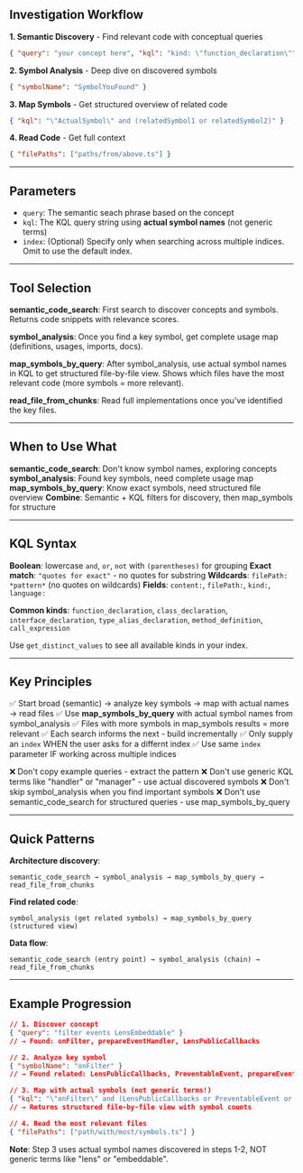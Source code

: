 ## Investigation Workflow

**1. Semantic Discovery** - Find relevant code with conceptual queries
```json
{ "query": "your concept here", "kql": "kind: \"function_declaration\"", "size": 25 }
```

**2. Symbol Analysis** - Deep dive on discovered symbols
```json
{ "symbolName": "SymbolYouFound" }
```

**3. Map Symbols** - Get structured overview of related code
```json
{ "kql": "\"ActualSymbol\" and (relatedSymbol1 or relatedSymbol2)" }
```

**4. Read Code** - Get full context
```json
{ "filePaths": ["paths/from/above.ts"] }
```

---

## Parameters
- `query`: The semantic seach phrase based on the concept
- `kql`: The KQL query string using **actual symbol names** (not generic terms)
- `index`: (Optional) Specify only when searching across multiple indices. Omit to use the default index.

---

## Tool Selection

**semantic_code_search**: First search to discover concepts and symbols. Returns code snippets with relevance scores.

**symbol_analysis**: Once you find a key symbol, get complete usage map (definitions, usages, imports, docs).

**map_symbols_by_query**: After symbol_analysis, use actual symbol names in KQL to get structured file-by-file view. Shows which files have the most relevant code (more symbols = more relevant).

**read_file_from_chunks**: Read full implementations once you've identified the key files.

---

## When to Use What

**semantic_code_search**: Don't know symbol names, exploring concepts
**symbol_analysis**: Found key symbols, need complete usage map
**map_symbols_by_query**: Know exact symbols, need structured file overview
**Combine**: Semantic + KQL filters for discovery, then map_symbols for structure

---

## KQL Syntax

**Boolean**: lowercase `and`, `or`, `not` with `(parentheses)` for grouping
**Exact match**: `"quotes for exact"` - no quotes for substring
**Wildcards**: `filePath: *pattern*` (no quotes on wildcards)
**Fields**: `content:`, `filePath:`, `kind:`, `language:`

**Common kinds**: `function_declaration`, `class_declaration`, `interface_declaration`, `type_alias_declaration`, `method_definition`, `call_expression`

Use `get_distinct_values` to see all available kinds in your index.

---

## Key Principles

✅ Start broad (semantic) → analyze key symbols → map with actual names → read files
✅ Use **map_symbols_by_query** with actual symbol names from symbol_analysis
✅ Files with more symbols in map_symbols results = more relevant
✅ Each search informs the next - build incrementally
✅ Only supply an `index` WHEN the user asks for a differnt index
✅ Use same `index` parameter IF working across multiple indices

❌ Don't copy example queries - extract the pattern
❌ Don't use generic KQL terms like "handler" or "manager" - use actual discovered symbols
❌ Don't skip symbol_analysis when you find important symbols
❌ Don't use semantic_code_search for structured queries - use map_symbols_by_query

---

## Quick Patterns

**Architecture discovery**:
```
semantic_code_search → symbol_analysis → map_symbols_by_query → read_file_from_chunks
```

**Find related code**:
```
symbol_analysis (get related symbols) → map_symbols_by_query (structured view)
```

**Data flow**:
```
semantic_code_search (entry point) → symbol_analysis (chain) → read_file_from_chunks
```

---

## Example Progression

```json
// 1. Discover concept
{ "query": "filter events LensEmbeddable" }
// → Found: onFilter, prepareEventHandler, LensPublicCallbacks

// 2. Analyze key symbol
{ "symbolName": "onFilter" }
// → Found related: LensPublicCallbacks, PreventableEvent, prepareEventHandler

// 3. Map with actual symbols (not generic terms!)
{ "kql": "\"onFilter\" and (LensPublicCallbacks or PreventableEvent or prepareEventHandler)" }
// → Returns structured file-by-file view with symbol counts

// 4. Read the most relevant files
{ "filePaths": ["path/with/most/symbols.ts"] }
```

**Note**: Step 3 uses actual symbol names discovered in steps 1-2, NOT generic terms like "lens" or "embeddable".
